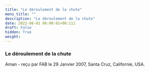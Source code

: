 ```yaml
---
title: "Le déroulement de la chute"
menu_title: ""
description: "Le déroulement de la chute"
date: 2022-06-01 06:00:01+00:111
draft: False
hidden: True
weight:
---
```

### Le déroulement de la chute

Aman - reçu par FAB le 29 Janvier 2007, Santa Cruz, Californie, USA.



